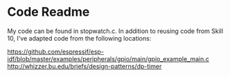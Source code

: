 # Code Readme

My code can be found in stopwatch.c. In addition to reusing code from Skill 10, I've adapted code from the following locations:


https://github.com/espressif/esp-idf/blob/master/examples/peripherals/gpio/main/gpio_example_main.c
http://whizzer.bu.edu/briefs/design-patterns/dp-timer
